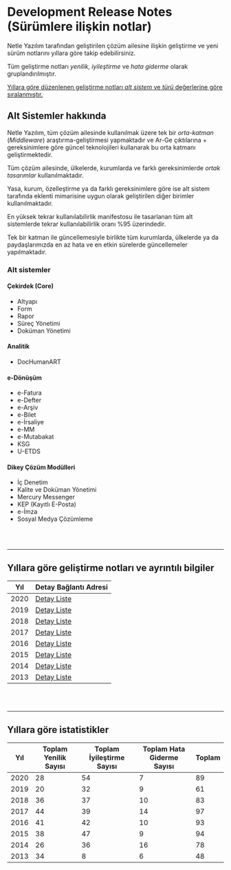 # Development Release Notes (Sürümlere ilişkin notlar)
Netle Yazılım tarafından geliştirilen çözüm ailesine ilişkin geliştirme ve yeni sürüm notlarını yıllara göre takip edebilirsiniz.

Tüm geliştirme notları *yenilik*, *iyileştirme* ve *hata giderme* olarak gruplandırılmıştır.

[Yıllara göre düzenlenen geliştirme notları *alt sistem* ve *türü* değerlerine göre sıralanmıştır.](#mdRevNote)

## Alt Sistemler hakkında 
Netle Yazılım, tüm çözüm ailesinde kullanılmak üzere tek bir *orta-katman* (*Middleware*) araştırma-geliştirmesi yapmaktadır ve Ar-Ge çıktılarına + gereksinimlere göre güncel teknolojileri kullanarak bu orta katmanı geliştirmektedir. 

Tüm çözüm ailesinde, ülkelerde, kurumlarda ve farklı gereksinimlerde *ortak tasarımlar* kullanılmaktadır.  

Yasa, kurum, özelleştirme ya da farklı gereksinimlere göre ise alt sistem tarafında eklenti mimarisine uygun olarak geliştirilen diğer birimler kullanılmaktadır.

En yüksek tekrar kullanılabilirlik manifestosu ile tasarlanan tüm alt sistemlerde tekrar kullanılabilirlik oranı %95 üzerindedir. 

Tek bir katman ile güncellemesiyle birlikte tüm kurumlarda, ülkelerde ya da paydaşlarımızda en az hata ve en etkin sürelerde güncellemeler yapılmaktadır.


### Alt sistemler
#### Çekirdek (Core)
* Altyapı
* Form
* Rapor
* Süreç Yönetimi
* Doküman Yönetimi

#### Analitik
* DocHumanART

#### e-Dönüşüm 
* e-Fatura
* e-Defter
* e-Arşiv
* e-Bilet
* e-İrsaliye
* e-MM
* e-Mutabakat
* KSG
* U-ETDS

#### Dikey Çözüm Modülleri
* İç Denetim
* Kalite ve Doküman Yönetimi
* Mercury Messenger
* KEP (Kayıtlı E-Posta)
* e-İmza 
* Sosyal Medya Çözümleme

<br/>
<br/>

---
<h2 id="mdRevNote">Yıllara göre geliştirme notları ve ayrıntılı bilgiler</h2>


|Yıl|Detay Bağlantı Adresi|
|---|---|
|2020|[Detay Liste](2020/readme.md)|
|2019|[Detay Liste](2019/readme.md)|
|2018|[Detay Liste](2018/readme.md)|
|2017|[Detay Liste](2017/readme.md)|
|2016|[Detay Liste](2016/readme.md)|
|2015|[Detay Liste](2015/readme.md)|
|2014|[Detay Liste](2014/readme.md)|
|2013|[Detay Liste](2013/readme.md)|

<br/>
<br/>

---

<h2 id="mdRevStat">
Yıllara göre istatistikler
</h2>


|Yıl|Toplam Yenilik Sayısı|Toplam İyileştirme Sayısı|Toplam Hata Giderme Sayısı|Toplam
|---|---|---|---|---|
|2020|28|54|7|89
|2019|20|32|9|61
|2018|36|37|10|83
|2017|44|39|14|97
|2016|41|42|10|93
|2015|38|47|9|94
|2014|26|36|16|78
|2013|34|8|6|48